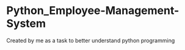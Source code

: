 # Python_Employee-Management-System
Created by me as a task to better understand python programming
